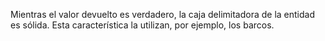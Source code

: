 Mientras el valor devuelto es verdadero, la caja delimitadora de la entidad es sólida. 
Esta característica la utilizan, por ejemplo, los barcos.